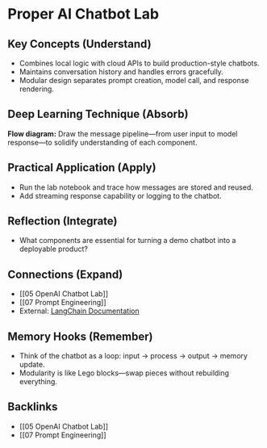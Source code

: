 # Proper AI Chatbot Lab

## Key Concepts (Understand)
- Combines local logic with cloud APIs to build production-style chatbots.
- Maintains conversation history and handles errors gracefully.
- Modular design separates prompt creation, model call, and response rendering.

## Deep Learning Technique (Absorb)
**Flow diagram:** Draw the message pipeline—from user input to model response—to solidify understanding of each component.

## Practical Application (Apply)
- Run the lab notebook and trace how messages are stored and reused.
- Add streaming response capability or logging to the chatbot.

## Reflection (Integrate)
- What components are essential for turning a demo chatbot into a deployable product?

## Connections (Expand)
- [[05 OpenAI Chatbot Lab]]
- [[07 Prompt Engineering]]
- External: [LangChain Documentation](https://python.langchain.com/docs/get_started/introduction)

## Memory Hooks (Remember)
- Think of the chatbot as a loop: input → process → output → memory update.
- Modularity is like Lego blocks—swap pieces without rebuilding everything.

## Backlinks
- [[05 OpenAI Chatbot Lab]]
- [[07 Prompt Engineering]]
